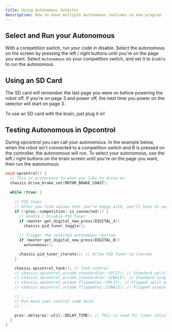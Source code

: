 ```yaml
---
title: Using Autonomous Selector
description: How to have multiple autonomous routines in one program
---
```


## Select and Run your Autonomous
With a competition switch, run your code in disable.  Select the autonomous on the screen by pressing the left / right buttons until you're on the page you want.  Select `Autonomous` on your competition switch, and set it to `Enable` to run the autonomous.

## Using an SD Card
The SD card will remember the last page you were on before powering the robot off.  If you're on page 3 and power off, the next time you power on the selector will start on page 3.  

To use an SD card with the brain, just plug it in!

## Testing Autonomous in Opcontrol
During opcontrol you can call your autonomous.  In the example below, when the robot isn't connected to a competition switch and B is pressed on the controller, the autonomous will run.  To select your autonomous, use the left / right buttons on the brain screen until you're on the page you want, then run the autonomous.  
```cpp
void opcontrol() {
  // This is preference to what you like to drive on
  chassis.drive_brake_set(MOTOR_BRAKE_COAST);
  
  while (true) {
    
    // PID Tuner
    // After you find values that you're happy with, you'll have to set them in auton.cpp
    if (!pros::competition::is_connected()) { 
      // Enable / Disable PID Tuner
      if (master.get_digital_new_press(DIGITAL_X)) 
        chassis.pid_tuner_toggle();
        
      // Trigger the selected autonomous routine
      if (master.get_digital_new_press(DIGITAL_B)) 
        autonomous();

      chassis.pid_tuner_iterate(); // Allow PID Tuner to iterate
    } 

    chassis.opcontrol_tank(); // Tank control
    // chassis.opcontrol_arcade_standard(ez::SPLIT); // Standard split arcade
    // chassis.opcontrol_arcade_standard(ez::SINGLE); // Standard single arcade
    // chassis.opcontrol_arcade_flipped(ez::SPLIT); // Flipped split arcade
    // chassis.opcontrol_arcade_flipped(ez::SINGLE); // Flipped single arcade

    // . . .
    // Put more user control code here!
    // . . .

    pros::delay(ez::util::DELAY_TIME); // This is used for timer calculations!  Keep this ez::util::DELAY_TIME
  }
}
```